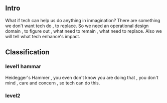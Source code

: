 ## Intro
What if tech can help us do anything in inmagination?
There are something we don't want tech do , to replace.
So we need an operational design domain , to figure out , what need to remain , what need to replace.
Also we will tell what tech enhance's impact.

## Classification
### level1 hammar
Heidegger's Hammer , you even don't know you are doing that , you don't mind , care and concern , so tech can do this. 

### level2 
